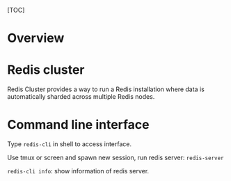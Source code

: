 [TOC]

# Overview

# Redis cluster
Redis Cluster provides a way to run a Redis installation where data is automatically sharded across multiple Redis nodes.

# Command line interface
Type `redis-cli` in shell to access interface.

Use tmux or screen and spawn new session, run redis server: `redis-server`

`redis-cli info`: show information of redis server.

